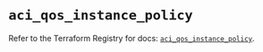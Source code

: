 # `aci_qos_instance_policy`

Refer to the Terraform Registry for docs: [`aci_qos_instance_policy`](https://registry.terraform.io/providers/ciscodevnet/aci/2.17.0/docs/resources/qos_instance_policy).
